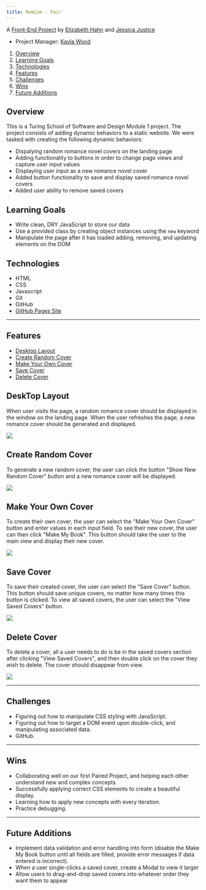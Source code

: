 ```yaml
---
title: RomCom - Pair
---
```


A [Front-End Project](https://github.com/turingschool-examples/romcom/) by [Elizabeth Hahn](https://github.com/elizhahn) and [Jessica Justice](https://github.com/m1073496)
* Project Manager: [Kayla Wood](https://github.com/kaylaewood)


1. [Overview](#overview)
2. [Learning Goals](#learning-goals)
3. [Technologies](#technologies)
4. [Features](#features)
5. [Challenges](#challenges)
6. [Wins](#wins)
7. [Future Additions](#future-additions)


## Overview

This is a Turing School of Software and Design Module 1 project. The project consists of adding dynamic behaviors to a static website. We were tasked with creating the following dynamic behaviors:

* Dispalying random romance novel covers on the landing page
* Adding functionality to buttons in order to change page views and capture user input values
* Displaying user input as a new romance novel cover
* Added button functionality to save and display saved romance novel covers
* Added user ability to remove saved covers


## Learning Goals

* Write clean, DRY JavaScript to store our data
* Use a provided class by creating object instances using the `new` keyword
* Manipulate the page after it has loaded adding, removing, and updating elements on the DOM


## Technologies

* HTML
* CSS
* Javascript
* Git
* GitHub
* [GitHub Pages Site](https://elizhahn.github.io/romcom/)

---
## Features

+ [Desktop Layout](#desktop-layout)
+ [Create Random Cover](#create-random-cover)
+ [Make Your Own Cover](#create-your-own-cover)
+ [Save Cover](#save-cover)
+ [Delete Cover](#delete-cover)


## DeskTop Layout

When user visits the page, a random romance cover should be displayed in the window on the landing page. When the user refreshes the page, a new romance cover should be generated and displayed.

![](https://media.giphy.com/media/PYMrHBhtQPjTWZc4Ro/giphy.gif)


## Create Random Cover

To generate a new random cover, the user can click the button "Show New Random Cover" button and a new romance cover will be displayed.

![](https://media.giphy.com/media/rprUfuQuuLDMGqlvNp/giphy.gif)


## Make Your Own Cover
To create their own cover, the user can select the "Make Your Own Cover" button and enter values in each input field. To see their new cover, the user can then click "Make My Book". This button should take the user to the main view and display their new cover.

![](https://media.giphy.com/media/cNBrxuiVZxnlfBtFkV/giphy.gif)


## Save Cover
To save their created cover, the user can select the "Save Cover" button. This button should save unique covers, no matter how many times this button is clicked. To view all saved covers, the user can select the "View Saved Covers" button.

![](https://media.giphy.com/media/sC4zvGyLEPvAKHlWkh/giphy.gif)


## Delete Cover

To delete a cover, all a user needs to do is be in the saved covers section after clicking "View Saved Covers", and then double click on the cover they wish to delete. The cover should disappear from view.

![](https://media.giphy.com/media/1HWz2qho2fsvVk4I72/giphy.gif)


---
## Challenges

* Figuring out how to manipulate CSS styling with JavaScript.
* Figuring out how to target a DOM event upon double-click, and manipulating associated data.
* GitHub.


---
## Wins

* Collaborating well on our first Paired Project, and helping each other understand new and complex concepts.
* Successfully applying correct CSS elements to create a beautiful display.
* Learning how to apply new concepts with every iteration.
* Practice debugging.

---
## Future Additions

* Implement data validation and error handling into form (disable the Make My Book button until all fields are filled, provide error messages if data entered is incorrect).
* When a user single-clicks a saved cover, create a Modal to view it larger
* Allow users to drag-and-drop saved covers into whatever order they want them to appear

